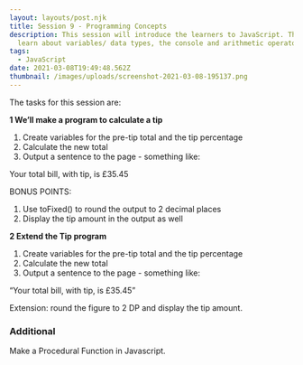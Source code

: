 ```yaml
---
layout: layouts/post.njk
title: Session 9 - Programming Concepts
description: This session will introduce the learners to JavaScript. They will
  learn about variables/ data types, the console and arithmetic operators
tags:
  - JavaScript
date: 2021-03-08T19:49:48.562Z
thumbnail: /images/uploads/screenshot-2021-03-08-195137.png
---
```

The tasks for this session are:

<!--StartFragment-->

**1 We’ll make a program to calculate a tip**

1. Create variables for the pre-tip total and the tip percentage
2. Calculate the new total
3. Output a sentence to the page - something like:

Your total bill, with tip, is £35.45

BONUS POINTS:

1. Use toFixed() to round the output to 2 decimal places
2. Display the tip amount in the output as well

**2 Extend the Tip program**

1. Create variables for the pre-tip total and the tip percentage
2. Calculate the new total
3. Output a sentence to the page - something like:

“Your total bill, with tip, is £35.45”

Extension: round the figure to 2 DP and display the tip amount.

### [](https://jamstack.tcg.camp/programming-concepts#additional)**Additional**

Make a Procedural Function in Javascript.

<!--EndFragment-->